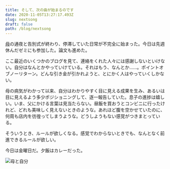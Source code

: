 ```yaml
---
title: そして、次の曲が始まるのです
date: 2020-11-05T13:27:17.493Z
slug: nextsong
draft: false
path: /blog/nextsong
---
```

[母](https://khosoda.net/blog/20201028)の通夜と告別式が終わり、停滞していた日常が不完全に始まった。今日は先週休んだゼミにも参加した。論文も進めた。

ここ最近のいくつかのブログを見て、連絡をくれた人々には感謝しないといけない。自分はなんとかやっていけている。それはもう、なんとか……。ポイントオブノーリターン。どんな引き金が引かれようと、とにかく人はやっていくしかない。

母の病気がわかって以来、自分はわかりやすく目に見える成果を生み、あるいは目に見えるよう多少ポジショニングして、逐一報告していた。息子の進捗は嬉しい。いま、父にかける言葉は見当たらない。昼飯を買おうとコンビニに行ったけれど、どれも美味しく見えないときのような。あれほど腹を空かせていたのに、何周も店内を彷徨ってしまうような。どうしようもない感覚がつきまとっている。

そういうとき、ルールが欲しくなる。感覚でわからないときでも、なんとなく前進できるルールが欲しい。

今日は金曜日だ。夕飯はカレーだった。

![母と自分](../images/img_4516のコピー.jpg "母と自分")